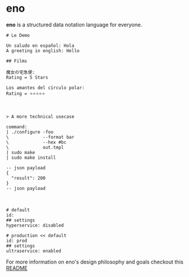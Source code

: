 # eno

**eno** is a structured data notation language for everyone.

```eno
# Le Demo

Un saludo en español: Hola
A greeting in english: Hello

## Films

魔女の宅急便:
Rating = 5 Stars

Los amantes del círculo polar:
Rating = ⭐⭐⭐⭐⭐   
```

&nbsp;

```eno
> A more technical usecase

command:
| ./configure -foo
\             --format bar
\             --hex #bc
\             out.tmpl
| sudo make
| sudo make install

-- json payload
{
  "result": 200
}
-- json payload
```

&nbsp;

```eno
# default
id:
## settings
hyperservice: disabled

# production << default
id: prod
## settings
ultraservice: enabled
```

For more information on eno's design philosophy and goals checkout this [README](https://github.com/eno-lang/eno/blob/master/README.md)
